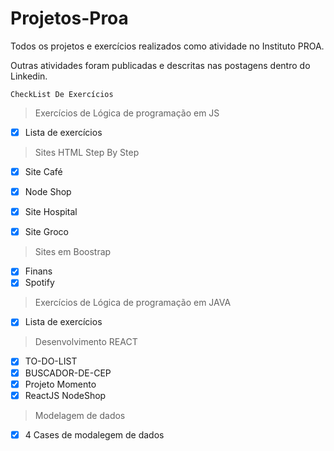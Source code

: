# Projetos-Proa
Todos os projetos e exercícios realizados como atividade no Instituto PROA.

Outras atividades foram publicadas e descritas nas postagens dentro do Linkedin. 

```CheckList De Exercícios```
> Exercícios de Lógica de programação em JS

* [x] Lista de exercícios


> Sites HTML Step By Step 

* [x] Site Café
* [x] Node Shop 
* [x] Site Hospital 
* [x] Site Groco 


> Sites em Boostrap 

* [x] Finans
* [x] Spotify

> Exercícios de Lógica de programação em JAVA

* [x] Lista de exercícios


> Desenvolvimento REACT

* [x] TO-DO-LIST
* [x] BUSCADOR-DE-CEP
* [x] Projeto Momento
* [x] ReactJS NodeShop

> Modelagem de dados

* [x] 4 Cases de modalegem de dados

